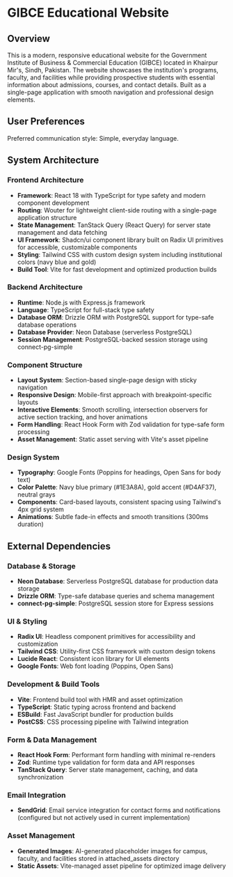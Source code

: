 # GIBCE Educational Website

## Overview

This is a modern, responsive educational website for the Government Institute of Business & Commercial Education (GIBCE) located in Khairpur Mir's, Sindh, Pakistan. The website showcases the institution's programs, faculty, and facilities while providing prospective students with essential information about admissions, courses, and contact details. Built as a single-page application with smooth navigation and professional design elements.

## User Preferences

Preferred communication style: Simple, everyday language.

## System Architecture

### Frontend Architecture
- **Framework**: React 18 with TypeScript for type safety and modern component development
- **Routing**: Wouter for lightweight client-side routing with a single-page application structure
- **State Management**: TanStack Query (React Query) for server state management and data fetching
- **UI Framework**: Shadcn/ui component library built on Radix UI primitives for accessible, customizable components
- **Styling**: Tailwind CSS with custom design system including institutional colors (navy blue and gold)
- **Build Tool**: Vite for fast development and optimized production builds

### Backend Architecture
- **Runtime**: Node.js with Express.js framework
- **Language**: TypeScript for full-stack type safety
- **Database ORM**: Drizzle ORM with PostgreSQL support for type-safe database operations
- **Database Provider**: Neon Database (serverless PostgreSQL)
- **Session Management**: PostgreSQL-backed session storage using connect-pg-simple

### Component Structure
- **Layout System**: Section-based single-page design with sticky navigation
- **Responsive Design**: Mobile-first approach with breakpoint-specific layouts
- **Interactive Elements**: Smooth scrolling, intersection observers for active section tracking, and hover animations
- **Form Handling**: React Hook Form with Zod validation for type-safe form processing
- **Asset Management**: Static asset serving with Vite's asset pipeline

### Design System
- **Typography**: Google Fonts (Poppins for headings, Open Sans for body text)
- **Color Palette**: Navy blue primary (#1E3A8A), gold accent (#D4AF37), neutral grays
- **Components**: Card-based layouts, consistent spacing using Tailwind's 4px grid system
- **Animations**: Subtle fade-in effects and smooth transitions (300ms duration)

## External Dependencies

### Database & Storage
- **Neon Database**: Serverless PostgreSQL database for production data storage
- **Drizzle ORM**: Type-safe database queries and schema management
- **connect-pg-simple**: PostgreSQL session store for Express sessions

### UI & Styling
- **Radix UI**: Headless component primitives for accessibility and customization
- **Tailwind CSS**: Utility-first CSS framework with custom design tokens
- **Lucide React**: Consistent icon library for UI elements
- **Google Fonts**: Web font loading (Poppins, Open Sans)

### Development & Build Tools
- **Vite**: Frontend build tool with HMR and asset optimization
- **TypeScript**: Static typing across frontend and backend
- **ESBuild**: Fast JavaScript bundler for production builds
- **PostCSS**: CSS processing pipeline with Tailwind integration

### Form & Data Management
- **React Hook Form**: Performant form handling with minimal re-renders
- **Zod**: Runtime type validation for form data and API responses
- **TanStack Query**: Server state management, caching, and data synchronization

### Email Integration
- **SendGrid**: Email service integration for contact forms and notifications (configured but not actively used in current implementation)

### Asset Management
- **Generated Images**: AI-generated placeholder images for campus, faculty, and facilities stored in attached_assets directory
- **Static Assets**: Vite-managed asset pipeline for optimized image delivery